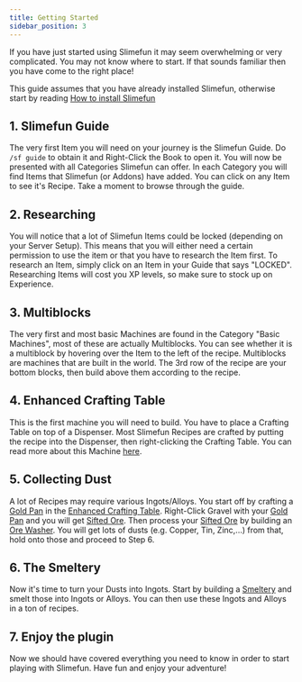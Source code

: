 ```yaml
---
title: Getting Started
sidebar_position: 3
---
```


If you have just started using Slimefun it may seem overwhelming or very complicated.
You may not know where to start.
If that sounds familiar then you have come to the right place!

This guide assumes that you have already installed Slimefun, otherwise start by reading [How to install Slimefun](Installing-Slimefun)

## 1. Slimefun Guide

The very first Item you will need on your journey is the Slimefun Guide.
Do `/sf guide` to obtain it and Right-Click the Book to open it.
You will now be presented with all Categories Slimefun can offer.
In each Category you will find Items that Slimefun (or Addons) have added.
You can click on any Item to see it's Recipe.
Take a moment to browse through the guide.

## 2. Researching

You will notice that a lot of Slimefun Items could be locked (depending on your Server Setup).
This means that you will either need a certain permission to use the item or that you have to research the Item first.
To research an Item, simply click on an Item in your Guide that says "LOCKED".
Researching Items will cost you XP levels, so make sure to stock up on Experience.

## 3. Multiblocks

The very first and most basic Machines are found in the Category "Basic Machines", most of these are actually Multiblocks.
You can see whether it is a multiblock by hovering over the Item to the left of the recipe.
Multiblocks are machines that are built in the world.
The 3rd row of the recipe are your bottom blocks, then build above them according to the recipe.

## 4. Enhanced Crafting Table

This is the first machine you will need to build.
You have to place a Crafting Table on top of a Dispenser.
Most Slimefun Recipes are crafted by putting the recipe into the Dispenser, then right-clicking the Crafting Table.
You can read more about this Machine [here](Enhanced-Crafting-Table).

## 5. Collecting Dust

A lot of Recipes may require various Ingots/Alloys.
You start off by crafting a [Gold Pan](Gold-Pan) in the [Enhanced Crafting Table](Enhanced-Crafting-Table).
Right-Click Gravel with your [Gold Pan](Gold-Pan) and you will get [Sifted Ore](Sifted-Ore).
Then process your [Sifted Ore](Sifted-Ore) by building an [Ore Washer](Ore-Washer).
You will get lots of dusts (e.g. Copper, Tin, Zinc,...) from that, hold onto those and proceed to Step 6.

## 6. The Smeltery

Now it's time to turn your Dusts into Ingots.
Start by building a [Smeltery](Smeltery) and smelt those into Ingots or Alloys.
You can then use these Ingots and Alloys in a ton of recipes.

## 7. Enjoy the plugin

Now we should have covered everything you need to know in order to start playing with Slimefun.
Have fun and enjoy your adventure!
